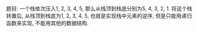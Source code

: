 题目:
一个栈依次压入1, 2, 3, 4, 5, 那么从栈顶到栈底分别为5, 4, 3, 2, 1. 将这个栈转置后, 从栈顶到栈底为1, 2, 3, 4, 5, 也就是实现栈中元素的逆序, 但是只能用递归函数来实现, 不能用其他的数据结构.
